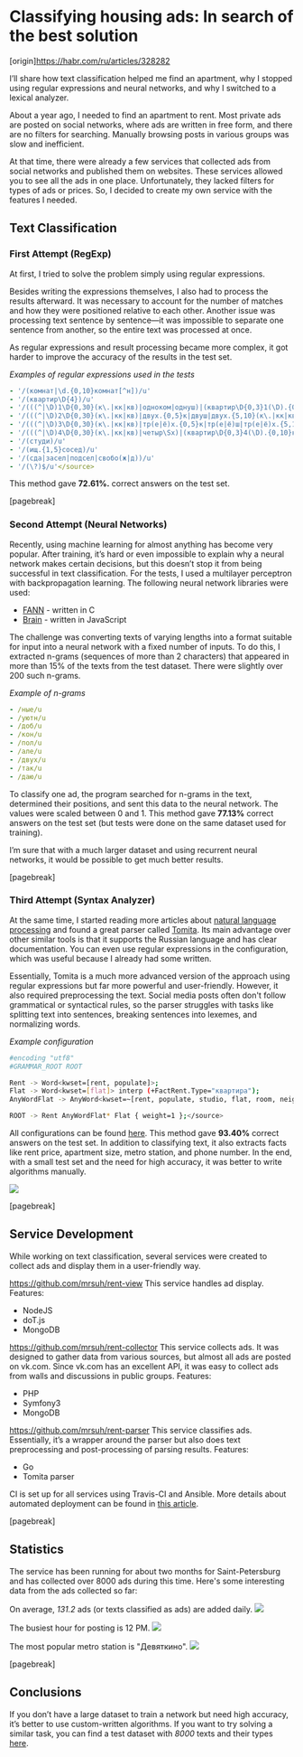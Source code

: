 # Classifying housing ads: In search of the best solution

[origin]https://habr.com/ru/articles/328282

I’ll share how text classification helped me find an apartment, why I stopped using regular expressions and neural networks, and why I switched to a lexical analyzer.

About a year ago, I needed to find an apartment to rent. Most private ads are posted on social networks, where ads are written in free form, and there are no filters for searching. Manually browsing posts in various groups was slow and inefficient.

At that time, there were already a few services that collected ads from social networks and published them on websites. These services allowed you to see all the ads in one place. Unfortunately, they lacked filters for types of ads or prices. So, I decided to create my own service with the features I needed.

## Text Classification

### First Attempt (RegExp)

At first, I tried to solve the problem simply using regular expressions.

Besides writing the expressions themselves, I also had to process the results afterward. It was necessary to account for the number of matches and how they were positioned relative to each other. Another issue was processing text sentence by sentence—it was impossible to separate one sentence from another, so the entire text was processed at once.

As regular expressions and result processing became more complex, it got harder to improve the accuracy of the results in the test set.

*Examples of regular expressions used in the tests*
```yaml
- '/(комнат|\d.{0,10}комнат[^н])/u'
- '/(квартир\D{4})/u'
- '/(((^|\D)1\D{0,30}(к\.|кк|кв)|одноком|однуш)|(квартир\D{0,3}1(\D).{0,10}комнатн))/u'
- '/(((^|\D)2\D{0,30}(к\.|кк|кв)|двух.{0,5}к|двуш|двух.{5,10}(к\.|кк|кв))|(квартир\D{0,3}2(\D).{0,10}комнатн))/u'
- '/(((^|\D)3\D{0,30}(к\.|кк|кв)|тр(е|ё)х.{0,5}к|тр(е|ё)ш|тр(е|ё)х.{5,10}(к\.|кк|кв))|(квартир\D{0,3}3(\D).{0,10}комнатн))/u'
- '/(((^|\D)4\D{0,30}(к\.|кк|кв)|четыр\Sх)|(квартир\D{0,3}4(\D).{0,10}комнатн))/u'
- '/(студи)/u'
- '/(ищ.{1,5}сосед)/u'
- '/(сда|засел|подсел|свобо(ж|д))/u'
- '/(\?)$/u'</source>
```

This method gave **72.61%.** correct answers on the test set.

[pagebreak]

### Second Attempt (Neural Networks)

Recently, using machine learning for almost anything has become very popular. After training, it’s hard or even impossible to explain why a neural network makes certain decisions, but this doesn’t stop it from being successful in text classification. For the tests, I used a multilayer perceptron with backpropagation learning.
The following neural network libraries were used:
* [FANN](http://leenissen.dk/fann/wp) - written in C
* [Brain](https://github.com/harthur/brain) - written in JavaScript

The challenge was converting texts of varying lengths into a format suitable for input into a neural network with a fixed number of inputs.
To do this, I extracted n-grams (sequences of more than 2 characters) that appeared in more than 15% of the texts from the test dataset. There were slightly over 200 such n-grams.

*Example of n-grams*
```yaml
- /ные/u
- /уютн/u
- /доб/u
- /кон/u
- /пол/u
- /але/u
- /двух/u
- /так/u
- /даю/u
```

To classify one ad, the program searched for n-grams in the text, determined their positions, and sent this data to the neural network. The values were scaled between 0 and 1.
This method gave **77.13%** correct answers on the test set (but tests were done on the same dataset used for training).

I’m sure that with a much larger dataset and using recurrent neural networks, it would be possible to get much better results.

[pagebreak]

### Third Attempt (Syntax Analyzer)

At the same time, I started reading more articles about [natural language processing](https://en.wikipedia.org/wiki/Natural_language_processing) and found a great parser called [Tomita](https://tech.yandex.ru/tomita). Its main advantage over other similar tools is that it supports the Russian language and has clear documentation. You can even use regular expressions in the configuration, which was useful because I already had some written.

Essentially, Tomita is a much more advanced version of the approach using regular expressions but far more powerful and user-friendly. However, it also required preprocessing the text. Social media posts often don't follow grammatical or syntactical rules, so the parser struggles with tasks like splitting text into sentences, breaking sentences into lexemes, and normalizing words.

*Example configuration*
```bash
#encoding "utf8"
#GRAMMAR_ROOT ROOT

Rent -> Word<kwset=[rent, populate]>;
Flat -> Word<kwset=[flat]> interp (+FactRent.Type="квартира");
AnyWordFlat -> AnyWord<kwset=~[rent, populate, studio, flat, room, neighbor, search, number, numeric]>;

ROOT -> Rent AnyWordFlat* Flat { weight=1 };</source>
```

All configurations can be found [here](https://github.com/mrsuh/rent-parser/tree/master/tomita). This method gave **93.40%** correct answers on the test set.
In addition to classifying text, it also extracts facts like rent price, apartment size, metro station, and phone number.
In the end, with a small test set and the need for high accuracy, it was better to write algorithms manually.

![](./images/image-0.webp)

[pagebreak]

## Service Development

While working on text classification, several services were created to collect ads and display them in a user-friendly way.

https://github.com/mrsuh/rent-view
This service handles ad display.
Features:
* NodeJS
* doT.js
* MongoDB

https://github.com/mrsuh/rent-collector
This service collects ads. It was designed to gather data from various sources, but almost all ads are posted on vk.com. Since vk.com has an excellent API, it was easy to collect ads from walls and discussions in public groups.
Features:
* PHP
* Symfony3
* MongoDB

https://github.com/mrsuh/rent-parser
This service classifies ads. Essentially, it’s a wrapper around the parser but also does text preprocessing and post-processing of parsing results.
Features:
* Go
* Tomita parser

CI is set up for all services using Travis-CI and Ansible. More details about automated deployment can be found in [this article](https://mrsuh.com/articles/2017/continuous-delivery-with-travis-ci-and-ansible/).

[pagebreak]

## Statistics

The service has been running for about two months for Saint-Petersburg and has collected over 8000 ads during this time. Here's some interesting data from the ads collected so far:

On average, *131.2* ads (or texts classified as ads) are added daily.
![](./images/image-1.webp)

The busiest hour for posting is 12 PM.
![](./images/image-2.webp)

The most popular metro station is "Девяткино".
![](./images/image-3.webp)

[pagebreak]

## Conclusions

If you don’t have a large dataset to train a network but need high accuracy, it’s better to use custom-written algorithms.
If you want to try solving a similar task, you can find a test dataset with *8000* texts and their types [here](https://github.com/mrsuh/rent-parser/tree/master/tests).
